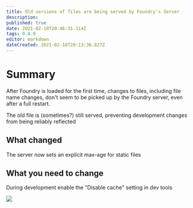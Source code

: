 ```yaml
---
title: Old versions of files are being served by Foundry's Server
description: 
published: true
date: 2021-02-18T20:46:31.114Z
tags: 0.8.0
editor: markdown
dateCreated: 2021-02-18T20:13:36.827Z
---
```


# Summary

After Foundry is loaded for the first time, changes to files, including file name changes, don't seem to be picked up by the Foundry server, even after a full restart.

The old file is (sometimes?) still served, preventing development changes from being reliably reflected

## What changed

The server now sets an explicit max-age for static files

## What you need to change

During development enable the "Disable cache" setting in dev tools

![](https://media.discordapp.net/attachments/808018896980410378/812060860758360064/unknown.png)


